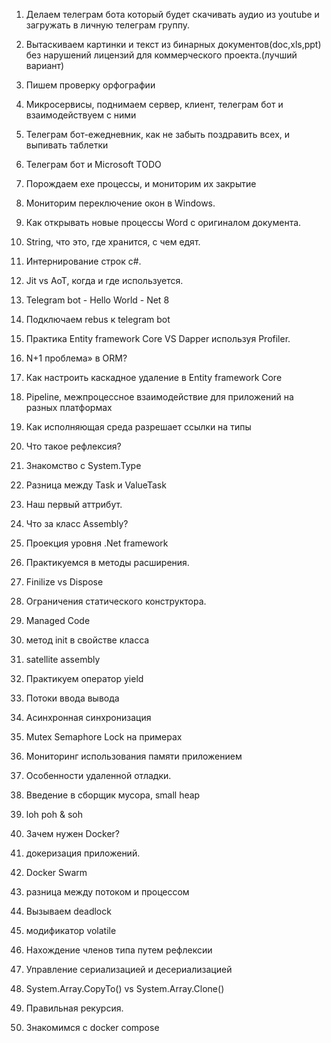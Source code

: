 1. Делаем телеграм бота который будет скачивать аудио из youtube и загружать в личную телеграм группу.

2. Вытаскиваем картинки и текст из бинарных документов(doc,xls,ppt) без нарушений лицензий для коммерческого проекта.(лучший вариант)

3. Пишем проверку орфографии

4. Микросервисы, поднимаем сервер, клиент, телеграм бот и взаимодействуем с ними

5. Телеграм бот-ежедневник, как не забыть поздравить всех, и выпивать таблетки

6. Телеграм бот и Microsoft TODO

7. Порождаем exe процессы, и мониторим их закрытие

8. Мониторим переключение окон в Windows.

9. Как открывать новые процессы Word с оригиналом документа.

10. String, что это, где хранится, с чем едят.

11. Интернирование строк c#.

12. Jit vs AoT, когда и где используется.

13. Telegram bot - Hello World - Net 8

14. Подключаем rebus к telegram bot

15. Практика Entity framework Core VS Dapper используя Profiler.

16. N+1 проблема» в ORM?

17. Как настроить каскадное удаление в Entity framework Core

18. Pipeline, межпроцессное взаимодействие для приложений на разных платформах

19. Как исполняющая среда разрешает ссылки на типы

20. Что такое рефлексия?

21. Знакомство с System.Type

22. Разница между Task и ValueTask

23. Наш первый аттрибут.

24. Что за класс Assembly?

25. Проекция уровня .Net framework

26. Практикуемся в методы расширения.

27. Finilize vs Dispose

28. Ограничения статического конструктора.

29. Managed Code

30. метод init в свойстве класса

31. satellite assembly

32. Практикуем оператор yield

33. Потоки ввода вывода

34. Асинхронная синхронизация

35. Mutex Semaphore Lock на примерах

36. Мониторинг использования памяти приложением

37. Особенности удаленной отладки.

38. Введение в сборщик мусора, small heap

39. loh poh & soh

40. Зачем нужен Docker?

41. докеризация приложений.

42. Docker Swarm

43. разница между потоком и процессом

44. Вызываем deadlock

45. модификатор volatile

46. Нахождение членов типа путем рефлексии

47. Управление сериализацией и десериализацией

48. System.Array.CopyTo() vs System.Array.Clone()

49. Правильная рекурсия.

50. Знакомимся с docker compose